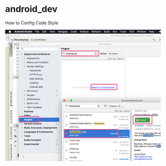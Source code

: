 # android_dev

How to Config Code Style

![Screenshot](https://github.com/xupea/android_dev/blob/master/assets/Image%202019-02-28%20at%2010.33.48%20AM.png?raw=true)
